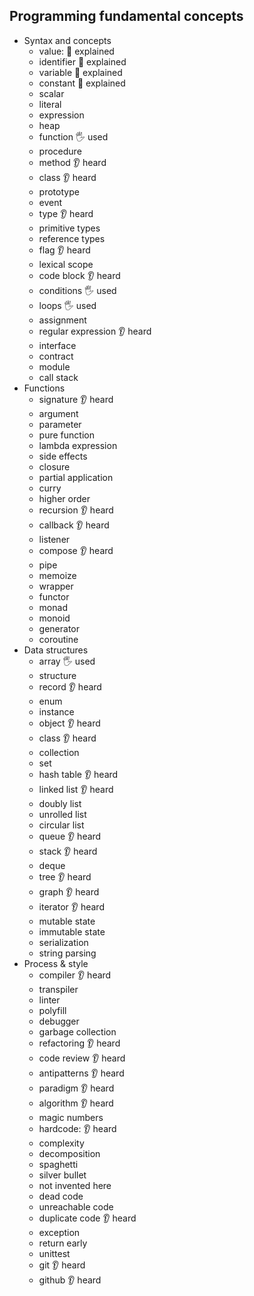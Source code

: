 ## Programming fundamental concepts

- Syntax and concepts
  - value: 🙋 explained
  - identifier 🙋 explained
  - variable 🙋 explained
  - constant 🙋 explained
  - scalar 
  - literal
  - expression
  - heap
  - function 🖐️ used
  - procedure
  - method  👂 heard 
  - class 👂 heard
  - prototype
  - event
  - type 👂 heard 
  - primitive types
  - reference types
  - flag 👂 heard 
  - lexical scope
  - code block 👂 heard 
  - conditions 🖐️ used
  - loops 🖐️ used
  - assignment 
  - regular expression  👂 heard 
  - interface
  - contract
  - module
  - call stack
- Functions
  - signature 👂 heard
  - argument
  - parameter
  - pure function
  - lambda expression
  - side effects
  - closure
  - partial application
  - curry
  - higher order
  - recursion 👂 heard
  - callback 👂 heard
  - listener
  - compose 👂 heard 
  - pipe
  - memoize
  - wrapper
  - functor
  - monad
  - monoid
  - generator
  - coroutine
- Data structures
  - array 🖐️ used
  - structure
  - record 👂 heard 
  - enum
  - instance
  - object 👂 heard 
  - class 👂 heard 
  - collection
  - set
  - hash table 👂 heard
  - linked list 👂 heard
  - doubly list
  - unrolled list
  - circular list
  - queue 👂 heard 
  - stack  👂 heard 
  - deque
  - tree 👂 heard
  - graph 👂 heard 
  - iterator 👂 heard
  - mutable state
  - immutable state
  - serialization
  - string parsing
- Process & style
  - compiler 👂 heard
  - transpiler
  - linter
  - polyfill
  - debugger
  - garbage collection
  - refactoring 👂 heard
  - code review 👂 heard
  - antipatterns  👂 heard
  - paradigm 👂 heard
  - algorithm 👂 heard 
  - magic numbers
  - hardcode: 👂 heard 
  - complexity
  - decomposition
  - spaghetti 
  - silver bullet
  - not invented here
  - dead code
  - unreachable code
  - duplicate code 👂 heard 
  - exception
  - return early
  - unittest
  - git 👂 heard
  - github 👂 heard 
